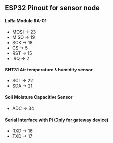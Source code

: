 ## ESP32 Pinout for sensor node
#### LoRa Module RA-01
- MOSI -> 23
- MISO -> 19
- SCK -> 18
- CS -> 5
- RST -> 15
- IRQ -> 2

#### SHT31 Air temperature & humidity sensor
- SCL -> 22
- SDA -> 21

#### Soil Moisture Capacitive Sensor
- ADC -> 34

#### Serial Interface with Pi (Only for gateway device)
- RXD -> 16
- TXD -> 17
